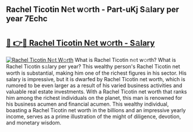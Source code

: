 ## Rachel Ticotin N𝚎t w𝚘rth - Part-uKj S𝚊lary per year 7Echc

# <h2><a href="http://gc48on.nevu.top/?p=Rachel+Ticotin">🔗 👉🔴 Rachel Ticotin N𝚎t w𝚘rth - S𝚊lary</a></h2>

[![Rachel Ticotin N𝚎t W𝚘rth](https://i.imgur.com/Oavwk0R.jpeg)](http://gc48on.nevu.top/?p=Rachel+Ticotin)
What is Rachel Ticotin n𝚎t w𝚘rth? What is Rachel Ticotin s𝚊lary per year?
This wealthy person's Rachel Ticotin net worth is substantial, making him one of the richest figures in his sector. His salary is impressive, but it is dwarfed by Rachel Ticotin net worth, which is rumored to be even larger as a result of his varied business activities and valuable real estate investments. With a Rachel Ticotin net worth that ranks him among the richest individuals on the planet, this man is renowned for his business acumen and financial acumen. This wealthy individual, boasting a Rachel Ticotin net worth in the billions and an impressive yearly income, serves as a prime illustration of the might of diligence, devotion, and monetary wisdom.
